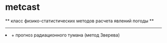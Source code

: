 # metcast
** класс физико-статистических методов расчета явлений погоды **
<hr>
<li> + прогноз радиационного тумана (метод Зверева)
